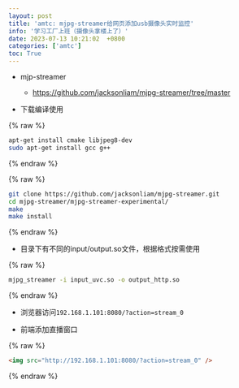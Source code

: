 ```yaml
---
layout: post
title: 'amtc: mjpg-streamer给网页添加usb摄像头实时监控'
info: '学习工厂上班（摄像头拿楼上了）'
date: 2023-07-13 10:21:02  +0800
categories: ['amtc']
toc: True
---
```



- mjp-streamer
  - https://github.com/jacksonliam/mjpg-streamer/tree/master


- 下载编译使用

{% raw %}
```bash
apt-get install cmake libjpeg8-dev
sudo apt-get install gcc g++
```
{% endraw %}

{% raw %}
```bash
git clone https://github.com/jacksonliam/mjpg-streamer.git
cd mjpg-streamer/mjpg-streamer-experimental/
make
make install
```
{% endraw %}

- 目录下有不同的input/output.so文件，根据格式按需使用

{% raw %}
```bash
mjpg_streamer -i input_uvc.so -o output_http.so
```
{% endraw %}


- 浏览器访问`192.168.1.101:8080/?action=stream_0`


- 前端添加直播窗口

{% raw %}
```html
<img src="http://192.168.1.101:8080/?action=stream_0" />
```
{% endraw %}



